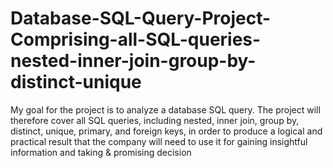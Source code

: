 # Database-SQL-Query-Project-Comprising-all-SQL-queries-nested-inner-join-group-by-distinct-unique
My goal for the project is to analyze a database SQL query. The project will therefore cover all SQL queries, including nested, inner join, group by, distinct, unique, primary, and foreign keys, in order to produce a logical and practical result that the company will need to use it for gaining insightful information and taking &amp; promising decision
